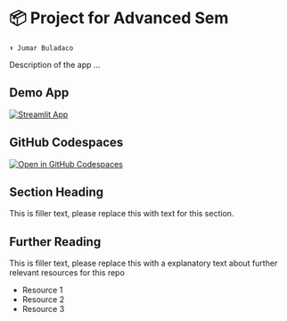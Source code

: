 # 📦 Project for Advanced Sem 
```
⬆️ Jumar Buladaco
```

Description of the app ...

## Demo App

[![Streamlit App](https://static.streamlit.io/badges/streamlit_badge_black_white.svg)](https://project2/app-starter-kit.streamlit.app/)

## GitHub Codespaces

[![Open in GitHub Codespaces](https://github.com/codespaces/badge.svg)](https://codespaces.new/streamlit/app-starter-kit?quickstart=1)

## Section Heading

This is filler text, please replace this with text for this section.

## Further Reading

This is filler text, please replace this with a explanatory text about further relevant resources for this repo
- Resource 1
- Resource 2
- Resource 3
